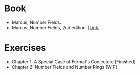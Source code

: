 # Book
- Marcus, Number Fields.
- Marcus, Number Fields, 2nd edition. [[Link](http://www.math.toronto.edu/~ila/2018_Book_NumberFields.pdf)]

# Exercises
- Chapter 1: A Special Case of Fermat's Conjecture [Finished]
- Chapter 2: Number Fields and Number Rings [WIP]
